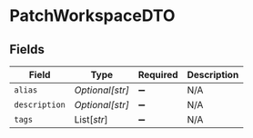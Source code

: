# PatchWorkspaceDTO


## Fields

| Field              | Type               | Required           | Description        |
| ------------------ | ------------------ | ------------------ | ------------------ |
| `alias`            | *Optional[str]*    | :heavy_minus_sign: | N/A                |
| `description`      | *Optional[str]*    | :heavy_minus_sign: | N/A                |
| `tags`             | List[*str*]        | :heavy_minus_sign: | N/A                |